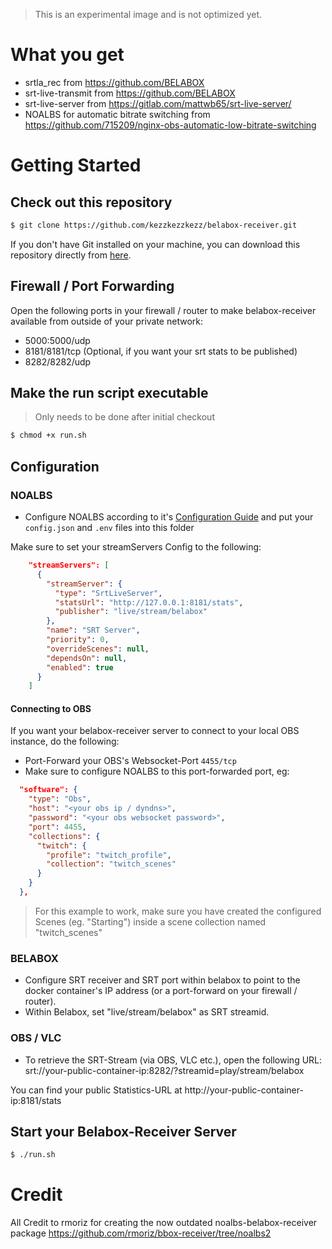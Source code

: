 > This is an experimental image and is not optimized yet.

# What you get

- srtla_rec from https://github.com/BELABOX
- srt-live-transmit from https://github.com/BELABOX
- srt-live-server from https://gitlab.com/mattwb65/srt-live-server/
- NOALBS for automatic bitrate switching from https://github.com/715209/nginx-obs-automatic-low-bitrate-switching

# Getting Started

## Check out this repository

```sh
$ git clone https://github.com/kezzkezzkezz/belabox-receiver.git
```

If you don't have Git installed on your machine, you can download this repository directly from [here](https://github.com/kezzkezzkezz/belabox-receiver/archive/refs/heads/main.zip).

## Firewall / Port Forwarding
Open the following ports in your firewall / router to make belabox-receiver available from outside of your private network:

- 5000:5000/udp
- 8181/8181/tcp (Optional, if you want your srt stats to be published)
- 8282/8282/udp

## Make the run script executable

> Only needs to be done after initial checkout

```sh
$ chmod +x run.sh
```

## Configuration

### NOALBS
- Configure NOALBS according to it's [Configuration Guide](https://github.com/NOALBS/nginx-obs-automatic-low-bitrate-switching?tab=readme-ov-file#configure-noalbs) and put your `config.json` and `.env` files into this folder

Make sure to set your streamServers Config to the following:

```json
    "streamServers": [
      {
        "streamServer": {
          "type": "SrtLiveServer",
          "statsUrl": "http://127.0.0.1:8181/stats",
          "publisher": "live/stream/belabox"
        },
        "name": "SRT Server",
        "priority": 0,
        "overrideScenes": null,
        "dependsOn": null,
        "enabled": true
      }
    ]
```

#### Connecting to OBS
If you want your belabox-receiver server to connect to your local OBS instance, do the following:

- Port-Forward your OBS's Websocket-Port `4455/tcp`
- Make sure to configure NOALBS to this port-forwarded port, eg:
```json
  "software": {
    "type": "Obs",
    "host": "<your obs ip / dyndns>",
    "password": "<your obs websocket password>",
    "port": 4455,
    "collections": {
      "twitch": {
        "profile": "twitch_profile",
        "collection": "twitch_scenes"
      }
    }
  },
```

> For this example to work, make sure you have created the configured Scenes (eg. "Starting") inside a scene collection named "twitch_scenes"

### BELABOX
- Configure SRT receiver and SRT port within belabox to point to the docker container's IP address (or a port-forward on your firewall / router).
- Within Belabox, set "live/stream/belabox" as SRT streamid.

### OBS / VLC
- To retrieve the SRT-Stream (via OBS, VLC etc.), open the following URL: srt://your-public-container-ip:8282/?streamid=play/stream/belabox

You can find your public Statistics-URL at http://your-public-container-ip:8181/stats

## Start your Belabox-Receiver Server

```sh
$ ./run.sh
```

# Credit

All Credit to rmoriz for creating the now outdated noalbs-belabox-receiver package https://github.com/rmoriz/bbox-receiver/tree/noalbs2
